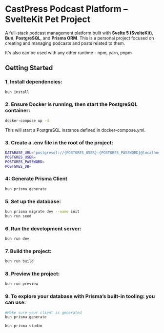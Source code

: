 # CastPress Podcast Platform – SvelteKit Pet Project

A full-stack podcast management platform built with **Svelte 5 (SvelteKit)**, **Bun**, **PostgreSQL**, and **Prisma ORM**. This is a personal project focused on creating and managing podcasts and posts related to them.

It's also can be used with any other runtime - npm, yarn, pnpm

## Getting Started

### 1. Install dependencies:
```bash
bun install
```

### 2. Ensure Docker is running, then start the PostgreSQL container:
```bash
docker-compose up -d
```
This will start a PostgreSQL instance defined in docker-compose.yml.

### 3. Create a .env file in the root of the project:
```bash
DATABASE_URL="postgresql://{POSTGRES_USER}:{POSTGRES_PASSWORD}@localhost:5432/{POSTGRES_DB}"
POSTGRES_USER=
POSTGRES_PASSWORD=
POSTGRES_DB=
```

### 4: Generate Prisma Client
```bash
bun prisma generate
```

### 5. Set up the database:
```bash
bun prisma migrate dev --name init
bun run seed
```

### 6. Run the development server:
```bash
bun run dev
```

### 7. Build the project:
```bash
bun run build
```

### 8. Preview the project:
```bash
bun run preview
```

### 9. To explore your database with Prisma’s built-in tooling: you can use:
```bash
#Make sure your client is generated
bun prisma generate
```

```bash
bun prisma studio
```
